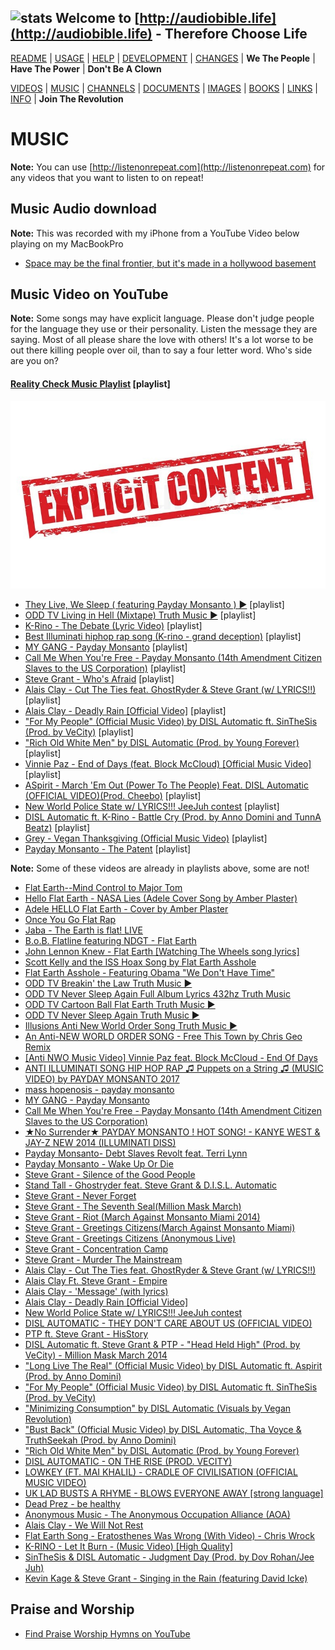## ![stats](https://c.statcounter.com/11394982/0/c560f991/0/) Welcome to [http://audiobible.life](http://audiobible.life) - Therefore Choose Life

[README](README.md) | [USAGE](USAGE.md) | [HELP](HELP.md) | [DEVELOPMENT](DEVELOPMENT.md) | [CHANGES](CHANGES.md) | **We The People** | **Have The Power** | **Don't Be A Clown**

[VIDEOS](VIDEOS.md) | [MUSIC](MUSIC.md) | [CHANNELS](CHANNELS.md) | [DOCUMENTS](DOCUMENTS.md) | [IMAGES](IMAGES.md) | [BOOKS](BOOKS.md) | [LINKS](LINKS.md) | [INFO](INFO.md) | **Join The Revolution**

MUSIC
=====

**Note:** You can use [http://listenonrepeat.com](http://listenonrepeat.com) for any videos that you want to listen to on repeat!

## Music Audio download

**Note:** This was recorded with my iPhone from a YouTube Video below playing on my MacBookPro

- [Space may be the final frontier, but it's made in a hollywood basement](audiobible/space.m4a)


## Music Video on YouTube

**Note:** Some songs may have explicit language. Please don't judge people for the language they use or their personality. Listen the message they are saying. Most of all please share the love with others! It's a lot worse to be out there killing people over oil, than to say a four letter word. Who's side are you on?

#### [Reality Check Music Playlist](https://www.youtube.com/watch?v=TlTR7QQZQ8I&list=PL7X63Sm3kODPV43FyewOSadSnZwZGZQHU&index=1) [playlist]

![12004556-explicit-content](images/12004556-explicit-content.jpg)

- [They Live, We Sleep ( featuring Payday Monsanto ) ▶️️️](https://www.youtube.com/watch?v=u7SfFRQjMFY&list=RDu7SfFRQjMFY) [playlist]
- [ODD TV Living in Hell (Mixtape) Truth Music ▶️️](https://www.youtube.com/watch?v=CqrN8iOMg5k&list=PLm6Vq0bTTCDj1ljFwK9lJnRbJW_CVmlv5) [playlist]
- [K-Rino - The Debate (Lyric Video)](https://www.youtube.com/watch?v=MDT_MKUVgLI&list=RDMDT_MKUVgLI) [playlist]
- [Best Illuminati hiphop rap song (K-rino - grand deception)](https://www.youtube.com/watch?v=z_w_2QH6svM&list=RDz_w_2QH6svM) [playlist]
- [MY GANG - Payday Monsanto](https://www.youtube.com/watch?v=RNjihsm5pQE&list=RDRNjihsm5pQE) [playlist]
- [Call Me When You're Free - Payday Monsanto (14th Amendment Citizen Slaves to the US Corporation)](https://www.youtube.com/watch?v=5PuuXkCT48c&list=RD5PuuXkCT48c) [playlist]
- [Steve Grant - Who's Afraid](https://www.youtube.com/watch?v=Cxk0YaN8lWc&list=RDCxk0YaN8lWc) [playlist]
- [Alais Clay - Cut The Ties feat. GhostRyder & Steve Grant (w/ LYRICS!!)](https://www.youtube.com/watch?v=fwqSqLRPe0g&list=RDfwqSqLRPe0g) [playlist]
- [Alais Clay - Deadly Rain [Official Video]](https://www.youtube.com/watch?v=YNpR4TjVPtc&list=RDfwqSqLRPe0g) [playlist]
- ["For My People" (Official Music Video) by DISL Automatic ft. SinTheSis (Prod. by VeCity)](https://www.youtube.com/watch?v=va55_u_b6Vg&list=RDva55_u_b6Vg) [playlist]
- ["Rich Old White Men" by DISL Automatic (Prod. by Young Forever)](https://www.youtube.com/watch?v=qC1CPc0ZcfA&list=RDqC1CPc0ZcfA) [playlist]
- [Vinnie Paz - End of Days (feat. Block McCloud) [Official Music Video]](https://www.youtube.com/watch?v=2frJ3e0hxPE&list=PLPY6yekpqxYt2bY7u1mLGbxd-PCQk3_B5) [playlist]
- [ASpirit - March 'Em Out (Power To The People) Feat. DISL Automatic (OFFICIAL VIDEO)(Prod. Cheebo)](https://www.youtube.com/watch?v=FP7fSIdjRlA&list=RDFP7fSIdjRlA) [playlist]
- [New World Police State w/ LYRICS!!! JeeJuh contest](https://www.youtube.com/watch?v=006vRrogazY&list=PLbgbhi9z7MYujc1IR4AMHselIV3BbZdq0) [playlist]
- [DISL Automatic ft. K-Rino - Battle Cry (Prod. by Anno Domini and TunnA Beatz)](https://www.youtube.com/watch?v=yGN4hntRDp0&list=RDyGN4hntRDp0) [playlist]
- [Grey - Vegan Thanksgiving (Official Music Video)](https://www.youtube.com/watch?v=aQv7TMcZ_eE&list=RDaQv7TMcZ_eE) [playlist]
- [Payday Monsanto - The Patent](https://www.youtube.com/watch?v=yyKdoksgXIk&list=RDyyKdoksgXIk) [playlist]

**Note:** Some of these videos are already in playlists above, some are not!

- [Flat Earth--Mind Control to Major Tom](https://www.youtube.com/watch?v=164YdQvRDgE)
- [Hello Flat Earth - NASA Lies (Adele Cover Song by Amber Plaster)](https://www.youtube.com/watch?v=l2nCui9aU2w)
- [Adele HELLO Flat Earth - Cover by Amber Plaster](https://www.youtube.com/watch?v=7OM5YMNr9Ck)
- [Once You Go Flat Rap](https://www.youtube.com/watch?v=O2tG8PGySVI)
- [Jaba - The Earth is flat! LIVE](https://www.youtube.com/watch?v=hMHIiqi8Xoo)
- [B.o.B. Flatline featuring NDGT - Flat Earth](https://www.youtube.com/watch?v=hCA8HofWsxc)
- [John Lennon Knew - Flat Earth [Watching The Wheels song lyrics]](https://www.youtube.com/watch?v=w1w4CYiDtNY)
- [Scott Kelly and the ISS Hoax Song by Flat Earth Asshole](https://www.youtube.com/watch?v=z8AhqUyumnY)
- [Flat Earth Asshole - Featuring Obama "We Don't Have Time"](https://www.youtube.com/watch?v=fjEuUvnMfWc)
- [ODD TV Breakin' the Law Truth Music ▶️️](https://www.youtube.com/watch?v=88RtEzrABJg)
- [ODD TV Never Sleep Again Full Album Lyrics 432hz Truth Music](https://www.youtube.com/watch?v=TlTR7QQZQ8I)
- [ODD TV Cartoon Ball Flat Earth Truth Music ▶️️](https://www.youtube.com/watch?v=CGUWYUtozTk)
- [ODD TV Never Sleep Again Truth Music ▶️️](https://www.youtube.com/watch?v=IexDv9CH300)
- [Illusions Anti New World Order Song Truth Music ▶️️](https://www.youtube.com/watch?v=C4vLhn0ge8M)
- [An Anti-NEW WORLD ORDER SONG - Free This Town by Chris Geo Remix](https://www.youtube.com/watch?v=4fMg-jfDL1o)
- [[Anti NWO Music Video] Vinnie Paz feat. Block McCloud - End Of Days](https://www.youtube.com/watch?v=bfO8vAjUrcQ)
- [ANTI ILLUMINATI SONG HIP HOP RAP ♫ Puppets on a String ♫ (MUSIC VIDEO) by PAYDAY MONSANTO 2017](https://www.youtube.com/watch?v=iVGThNTs8Gw)
- [mass hopenosis - payday monsanto](https://www.youtube.com/watch?v=NOSu6uMzL44)
- [MY GANG - Payday Monsanto](https://www.youtube.com/watch?v=RNjihsm5pQE)
- [Call Me When You're Free - Payday Monsanto (14th Amendment Citizen Slaves to the US Corporation)](https://www.youtube.com/watch?v=5PuuXkCT48c)
- [★No Surrender★ PAYDAY MONSANTO ! HOT SONG! - KANYE WEST & JAY-Z NEW 2014 (ILLUMINATI DISS)](https://www.youtube.com/watch?v=363-JaQBmtQ)
- [Payday Monsanto- Debt Slaves Revolt feat. Terri Lynn](https://www.youtube.com/watch?v=4YOGULrxmmE)
- [Payday Monsanto - Wake Up Or Die](https://www.youtube.com/watch?v=30B-p8l2-20)
- [Steve Grant - Silence of the Good People](https://www.youtube.com/watch?v=2rz7Sh_qDq8)
- [Stand Tall - Ghostryder feat. Steve Grant & D.I.S.L. Automatic](https://www.youtube.com/watch?v=Ry9fvLSf6Hw)
- [Steve Grant - Never Forget](https://www.youtube.com/watch?v=8ylaXlXZDy0)
- [Steve Grant - The Seventh Seal(Million Mask March)](https://www.youtube.com/watch?v=dnhqZcG0tew)
- [Steve Grant - Riot (March Against Monsanto Miami 2014)](https://www.youtube.com/watch?v=MN708_EhVNM)
- [Steve Grant - Greetings Citizens(March Against Monsanto Miami)](https://www.youtube.com/watch?v=DQVLeFwkY8M)
- [Steve Grant - Greetings Citizens (Anonymous Live)](https://www.youtube.com/watch?v=luLmaqcD6yE)
- [Steve Grant - Concentration Camp](https://www.youtube.com/watch?v=Kk1EKTycMSc)
- [Steve Grant - Murder The Mainstream](https://www.youtube.com/watch?v=xn3qS7opSjE)
- [Alais Clay - Cut The Ties feat. GhostRyder & Steve Grant (w/ LYRICS!!)](https://www.youtube.com/watch?v=fwqSqLRPe0g)
- [Alais Clay Ft. Steve Grant - Empire](https://www.youtube.com/watch?v=L9kBJrGA6wI)
- [Alais Clay - 'Message' (with lyrics)](https://www.youtube.com/watch?v=M3Wh1mNdTJY)
- [Alais Clay - Deadly Rain [Official Video]](https://www.youtube.com/watch?v=YNpR4TjVPtc)
- [New World Police State w/ LYRICS!!! JeeJuh contest](https://www.youtube.com/watch?v=006vRrogazY)
- [DISL AUTOMATIC - THEY DON'T CARE ABOUT US (OFFICIAL VIDEO)](https://www.youtube.com/watch?v=v0hYsXiOJlY)
- [PTP ft. Steve Grant - HisStory](https://www.youtube.com/watch?v=HtyTBQ1PklM)
- [DISL Automatic ft. Steve Grant & PTP - "Head Held High" (Prod. by VeCity) - Million Mask March 2014](https://www.youtube.com/watch?v=COGJz2s7bBk)
- ["Long Live The Real" (Official Music Video) by DISL Automatic ft. Aspirit (Prod. by Anno Domini)](https://www.youtube.com/watch?v=mVGJ02PQ_mg)
- ["For My People" (Official Music Video) by DISL Automatic ft. SinTheSis (Prod. by VeCity)](https://www.youtube.com/watch?v=va55_u_b6Vg)
- ["Minimizing Consumption" by DISL Automatic (Visuals by Vegan Revolution)](https://www.youtube.com/watch?v=RlH12ZQZF-w)
- ["Bust Back" (Official Music Video) by DISL Automatic, Tha Voyce & TruthSeekah (Prod. by Anno Domini)](https://www.youtube.com/watch?v=jOLkOxAA69s)
- ["Rich Old White Men" by DISL Automatic (Prod. by Young Forever)](https://www.youtube.com/watch?v=qC1CPc0ZcfA)
- [DISL AUTOMATIC - ON THE RISE (PROD. VECITY)](https://www.youtube.com/watch?v=0RbBPPzyt80)
- [LOWKEY (FT. MAI KHALIL) - CRADLE OF CIVILISATION (OFFICIAL MUSIC VIDEO)](https://www.youtube.com/watch?v=9gA8G0xHknQ)
- [UK LAD BUSTS A RHYME - BLOWS EVERYONE AWAY [strong language]](https://www.youtube.com/watch?v=dpIiSBRbySA)
- [Dead Prez - be healthy](https://www.youtube.com/watch?v=YTAhSJt_8x8&list=RDaQv7TMcZ_eE)
- [Anonymous Music - The Anonymous Occupation Alliance (AOA)](https://www.youtube.com/watch?v=RfBHSSNNEmA)
- [Alais Clay - We Will Not Rest](https://www.youtube.com/watch?v=omcbA_kfsUI)
- [Flat Earth Song - Eratosthenes Was Wrong (With Video) - Chris Wrock](https://www.youtube.com/watch?v=1ExflDC9rdY)
- [K-RINO - Let It Burn - (Music Video) [High Quality]](https://www.youtube.com/watch?v=mb5FJgUbpzM&index=27&list=RDiVGThNTs8Gw)
- [SinTheSis & DISL Automatic - Judgment Day (Prod. by Dov Rohan/Jee Juh)](https://www.youtube.com/watch?v=zTKlgDTVuu0&index=22&list=PLPY6yekpqxYt2bY7u1mLGbxd-PCQk3_B5)
- [Kevin Kage & Steve Grant - Singing in the Rain (featuring David Icke)](https://www.youtube.com/watch?v=rKKedZxs52E&index=27&list=RDQ0ZMCsqDa8c)

## Praise and Worship

- [Find Praise Worship Hymns on YouTube](https://www.youtube.com/results?search_query=praise+worship+hymns)
